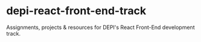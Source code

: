 # depi-react-front-end-track
Assignments, projects &amp; resources for DEPI's React Front-End development track. 

